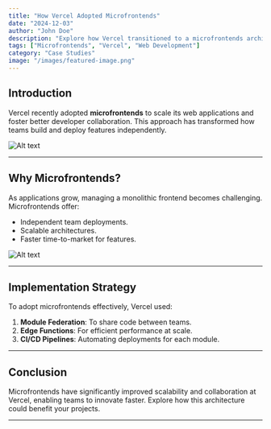 ```yaml
---
title: "How Vercel Adopted Microfrontends"
date: "2024-12-03"
author: "John Doe"
description: "Explore how Vercel transitioned to a microfrontends architecture to enhance scalability and developer collaboration."
tags: ["Microfrontends", "Vercel", "Web Development"]
category: "Case Studies"
image: "/images/featured-image.png"
---
```


## Introduction

Vercel recently adopted **microfrontends** to scale its web applications and foster better developer collaboration. This approach has transformed how teams build and deploy features independently.

![Alt text](/images/featured-image.png)

---

## Why Microfrontends?

As applications grow, managing a monolithic frontend becomes challenging. Microfrontends offer:

- Independent team deployments.
- Scalable architectures.
- Faster time-to-market for features.

![Alt text](/images/featured-image.png)

---

## Implementation Strategy

To adopt microfrontends effectively, Vercel used:

1. **Module Federation**: To share code between teams.
2. **Edge Functions**: For efficient performance at scale.
3. **CI/CD Pipelines**: Automating deployments for each module.

---

## Conclusion

Microfrontends have significantly improved scalability and collaboration at Vercel, enabling teams to innovate faster. Explore how this architecture could benefit your projects.

---
